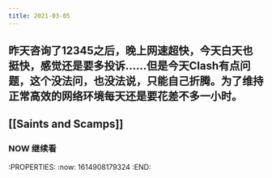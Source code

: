```yaml
---
title: 2021-03-05
---
```


## 昨天咨询了12345之后，晚上网速超快，今天白天也挺快，感觉还是要多投诉……但是今天Clash有点问题，这个没法问，也没法说，只能自己折腾。为了维持正常高效的网络环境每天还是要花差不多一小时。
## [[Saints and Scamps]]
### NOW 继续看
:PROPERTIES:
:now: 1614908179324
:END:
###
